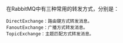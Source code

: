 在RabbitMQ中有三种常用的转发方式，分别是：

    DirectExchange：路由键方式转发消息。
    FanoutExchange：广播方式转发消息。
    TopicExchange：主题匹配方式转发消息。